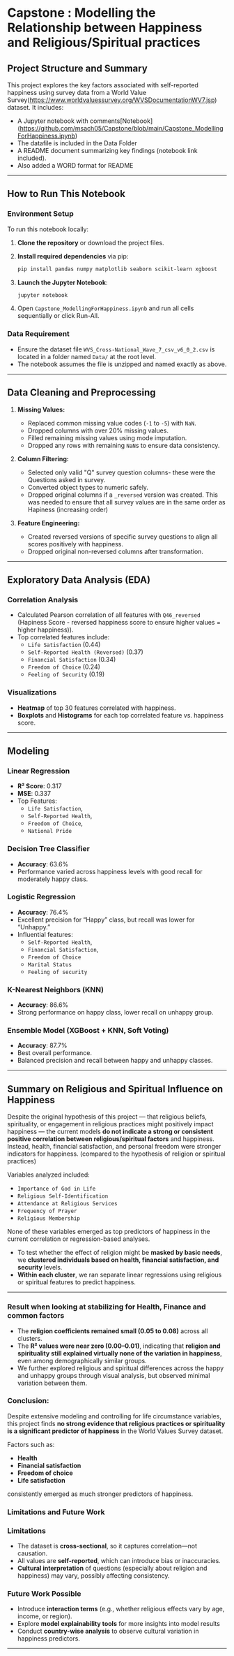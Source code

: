 # Capstone : Modelling the Relationship between Happiness and Religious/Spiritual practices

## Project Structure and Summary

This project explores the key factors associated with self-reported happiness using survey data from a World Value Survey(https://www.worldvaluessurvey.org/WVSDocumentationWV7.jsp) dataset. It includes:

- A Jupyter notebook with comments[Notebook] (https://github.com/msach05/Capstone/blob/main/Capstone_ModellingForHappiness.ipynb)
- The datafile is included in the Data Folder
- A README document summarizing key findings (notebook link included).
- Also added a WORD format for README

---

## How to Run This Notebook

### Environment Setup

To run this notebook locally:

1. **Clone the repository** or download the project files.
2. **Install required dependencies** via pip:

    ```bash
    pip install pandas numpy matplotlib seaborn scikit-learn xgboost
    ```

3. **Launch the Jupyter Notebook**:

    ```bash
    jupyter notebook
    ```

4. Open `Capstone_ModellingForHappiness.ipynb` and run all cells sequentially or click Run-All.

### Data Requirement

- Ensure the dataset file `WVS_Cross-National_Wave_7_csv_v6_0_2.csv` is located in a folder named `Data/` at the root level.
- The notebook assumes the file is unzipped and named exactly as above.

---

## Data Cleaning and Preprocessing

1. **Missing Values:**
   - Replaced common missing value codes (`-1` to `-5`) with `NaN`.
   - Dropped columns with over 20% missing values.
   - Filled remaining missing values using mode imputation.
   - Dropped any rows with remaining `NaN`s to ensure data consistency.

2. **Column Filtering:**
   - Selected only valid "Q" survey question columns- these were the Questions asked in survey.
   - Converted object types to numeric safely.
   - Dropped original columns if a `_reversed` version was created. This was needed to ensure that all survey values 
   are in the same order as Hapiness  (increasing order)

3. **Feature Engineering:**
   - Created reversed versions of specific survey questions to align all scores positively with happiness.
   - Dropped original non-reversed columns after transformation.

---

## Exploratory Data Analysis (EDA)

### Correlation Analysis

- Calculated Pearson correlation of all features with `Q46_reversed` (Hapiness Score - reversed happiness score to ensure higher values = higher happiness)).
- Top correlated features include:
  - `Life Satisfaction` (0.44)
  - `Self-Reported Health (Reversed)` (0.37)
  - `Financial Satisfaction` (0.34)
  - `Freedom of Choice` (0.24)
  - `Feeling of Security` (0.19)

### Visualizations

- **Heatmap** of top 30 features correlated with happiness.
- **Boxplots** and **Histograms** for each top correlated feature vs. happiness score.
---

## Modeling

### Linear Regression

- **R² Score**: 0.317
- **MSE**: 0.337
- Top Features:
  - `Life Satisfaction`, 
  - `Self-Reported Health`, 
  - `Freedom of Choice`, 
  - `National Pride`

### Decision Tree Classifier

- **Accuracy**: 63.6%
- Performance varied across happiness levels with good recall for moderately happy class.

### Logistic Regression

- **Accuracy**: 76.4%
- Excellent precision for “Happy” class, but recall was lower for “Unhappy.”
- Influential features:
  - `Self-Reported Health`, 
  - `Financial Satisfaction`, 
  - `Freedom of Choice`
  - `Marital Status`
  - `Feeling of security `

### K-Nearest Neighbors (KNN)

- **Accuracy**: 86.6%
- Strong performance on happy class, lower recall on unhappy group.

### Ensemble Model (XGBoost + KNN, Soft Voting)

- **Accuracy**: 87.7%
- Best overall performance.
- Balanced precision and recall between happy and unhappy classes.

---

## Summary on Religious and Spiritual Influence on Happiness

Despite the original hypothesis of this project — that religious beliefs, spirituality, or engagement in religious practices might positively impact happiness — the current models **do not indicate a strong or consistent positive correlation between religious/spiritual factors** and happiness.
Instead, health, financial satisfaction, and personal freedom were stronger indicators for happiness. (compared to the hypothesis of religion or spiritual practices)


Variables analyzed included:
- `Importance of God in Life`
- `Religious Self-Identification`
- `Attendance at Religious Services`
- `Frequency of Prayer`
- `Religious Membership`

None of these variables emerged as top predictors of happiness in the current correlation or regression-based analyses. 
- To test whether the effect of religion might be **masked by basic needs**, we **clustered individuals based on health, financial satisfaction, and security** levels.
- **Within each cluster**, we ran separate linear regressions using religious or spiritual features to predict happiness.
---

### Result when looking at stabilizing for Health, Finance and common factors
- The **religion coefficients remained small (0.05 to 0.08)** across all clusters.
- The **R² values were near zero (0.00–0.01)**, indicating that **religion and spirituality still explained virtually none of the variation in happiness**, even among demographically similar groups.
- We further explored religious and spiritual differences across the happy and unhappy groups through visual analysis, but observed minimal variation between them.

### Conclusion:
Despite extensive modeling and controlling for life circumstance variables, this project finds **no strong evidence that religious practices or spirituality is a significant predictor of happiness** in the World Values Survey dataset.

Factors such as:
- **Health**
- **Financial satisfaction**
- **Freedom of choice**
- **Life satisfaction**

consistently emerged as much stronger predictors of happiness.

### Limitations and Future Work

### Limitations

- The dataset is **cross-sectional**, so it captures correlation—not causation.
- All values are **self-reported**, which can introduce bias or inaccuracies.
- **Cultural interpretation** of questions (especially about religion and happiness) may vary, possibly affecting consistency.

### Future Work Possible

- Introduce **interaction terms** (e.g., whether religious effects vary by age, income, or region).
- Explore **model explainability tools** for more insights into model results
- Conduct **country-wise analysis** to observe cultural variation in happiness predictors.

---
